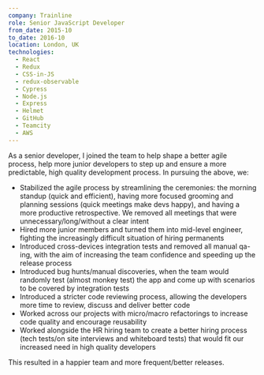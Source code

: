 ```yaml
---
company: Trainline
role: Senior JavaScript Developer
from_date: 2015-10
to_date: 2016-10
location: London, UK
technologies:
  - React
  - Redux
  - CSS-in-JS
  - redux-observable
  - Cypress
  - Node.js
  - Express
  - Helmet
  - GitHub
  - Teamcity
  - AWS
---
```


As a senior developer, I joined the team to help shape a better agile process, help more junior developers to step up and ensure a more predictable, high quality development process. In pursuing the above, we:

- Stabilized the agile process by streamlining the ceremonies: the morning standup (quick and efficient), having more focused grooming and planning sessions (quick meetings make devs happy), and having a more productive retrospective. We removed all meetings that were unnecessary/long/without a clear intent
- Hired more junior members and turned them into mid-level engineer, fighting the increasingly difficult situation of hiring permanents
- Introduced cross-devices integration tests and removed all manual qa-ing, with the aim of increasing the team confidence and speeding up the release process
- Introduced bug hunts/manual discoveries, when the team would randomly test (almost monkey test) the app and come up with scenarios to be covered by integration tests
- Introduced a stricter code reviewing process, allowing the developers more time to review, discuss and deliver better code
- Worked across our projects with micro/macro refactorings to increase code quality and encourage reusability
- Worked alongside the HR hiring team to create a better hiring process (tech tests/on site interviews and whiteboard tests) that would fit our increased need in high quality developers

This resulted in a happier team and more frequent/better releases.
